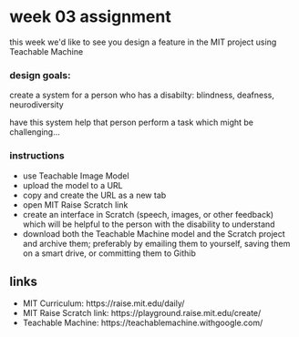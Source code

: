 <h1>week 03 assignment</h1>
<p>this week we'd like to see you design a feature in the MIT project using Teachable Machine</p>
<h3>design goals:</h3>
<p>create a system for a person who has a disabilty: blindness, deafness, neurodiversity</p>
<p>have this system help that person perform a task which might be challenging...</p>
<h3>instructions</h3>
<ul><li>use Teachable Image Model</li>
  <li>upload the model to a URL</li>
  <li>copy and create the URL as a new tab</li>
  <li>open MIT Raise Scratch link</li>
  <li>create an interface in Scratch (speech, images, or other feedback) which will be helpful to the person with the disability to understand</li>
  <li>download both the Teachable Machine model and the Scratch project and archive them; preferably by emailing them to yourself, saving them on a smart drive, or committing them to Githib</li>
</ul>
<h2>links</h2>
<ul><li>MIT Curriculum: https://raise.mit.edu/daily/</li>
<li>MIT Raise Scratch link: https://playground.raise.mit.edu/create/</li>
<li>Teachable Machine: https://teachablemachine.withgoogle.com/</li>
</ul>
